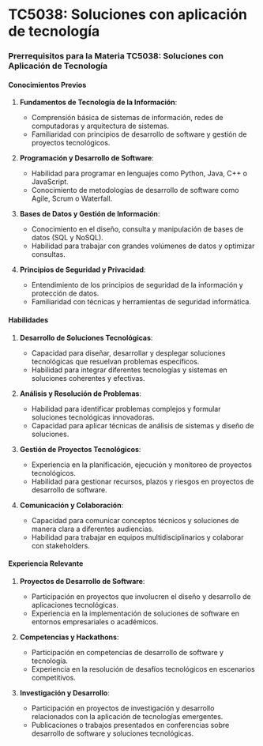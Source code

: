 # TC5038: Soluciones con aplicación de tecnología

### Prerrequisitos para la Materia TC5038: Soluciones con Aplicación de Tecnología

#### Conocimientos Previos
1. **Fundamentos de Tecnología de la Información**:
   - Comprensión básica de sistemas de información, redes de computadoras y arquitectura de sistemas.
   - Familiaridad con principios de desarrollo de software y gestión de proyectos tecnológicos.

2. **Programación y Desarrollo de Software**:
   - Habilidad para programar en lenguajes como Python, Java, C++ o JavaScript.
   - Conocimiento de metodologías de desarrollo de software como Agile, Scrum o Waterfall.

3. **Bases de Datos y Gestión de Información**:
   - Conocimiento en el diseño, consulta y manipulación de bases de datos (SQL y NoSQL).
   - Habilidad para trabajar con grandes volúmenes de datos y optimizar consultas.

4. **Principios de Seguridad y Privacidad**:
   - Entendimiento de los principios de seguridad de la información y protección de datos.
   - Familiaridad con técnicas y herramientas de seguridad informática.

#### Habilidades
1. **Desarrollo de Soluciones Tecnológicas**:
   - Capacidad para diseñar, desarrollar y desplegar soluciones tecnológicas que resuelvan problemas específicos.
   - Habilidad para integrar diferentes tecnologías y sistemas en soluciones coherentes y efectivas.

2. **Análisis y Resolución de Problemas**:
   - Habilidad para identificar problemas complejos y formular soluciones tecnológicas innovadoras.
   - Capacidad para aplicar técnicas de análisis de sistemas y diseño de soluciones.

3. **Gestión de Proyectos Tecnológicos**:
   - Experiencia en la planificación, ejecución y monitoreo de proyectos tecnológicos.
   - Habilidad para gestionar recursos, plazos y riesgos en proyectos de desarrollo de software.

4. **Comunicación y Colaboración**:
   - Capacidad para comunicar conceptos técnicos y soluciones de manera clara a diferentes audiencias.
   - Habilidad para trabajar en equipos multidisciplinarios y colaborar con stakeholders.

#### Experiencia Relevante
1. **Proyectos de Desarrollo de Software**:
   - Participación en proyectos que involucren el diseño y desarrollo de aplicaciones tecnológicas.
   - Experiencia en la implementación de soluciones de software en entornos empresariales o académicos.

2. **Competencias y Hackathons**:
   - Participación en competencias de desarrollo de software y tecnología.
   - Experiencia en la resolución de desafíos tecnológicos en escenarios competitivos.

3. **Investigación y Desarrollo**:
   - Participación en proyectos de investigación y desarrollo relacionados con la aplicación de tecnologías emergentes.
   - Publicaciones o trabajos presentados en conferencias sobre desarrollo de software y soluciones tecnológicas.
